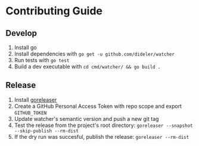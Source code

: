 # Contributing Guide

## Develop

1. Install go
1. Install dependencies with `go get -u github.com/dideler/watcher`
1. Run tests with `go test`
1. Build a dev executable with `cd cmd/watcher/ && go build .`

## Release

1. Install [goreleaser](https://github.com/goreleaser/goreleaser)
1. Create a GitHub Personal Access Token with repo scope and export `GITHUB_TOKEN` 
1. Update watcher's semantic version and push a new git tag
1. Test the release from the project's root directory: `goreleaser --snapshot --skip-publish --rm-dist`
1. If the dry run was succesful, publish the release: `goreleaser --rm-dist`
